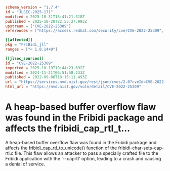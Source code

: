 ```toml
schema_version = "1.7.4"
id = "JLSEC-2025-171"
modified = 2025-10-31T18:41:21.318Z
published = 2025-10-20T22:55:27.993Z
upstream = ["CVE-2022-25309"]
references = ["https://access.redhat.com/security/cve/CVE-2022-25309", "https://bugzilla.redhat.com/show_bug.cgi?id=2047896", "https://github.com/fribidi/fribidi/commit/f22593b82b5d1668d1997dbccd10a9c31ffea3b3", "https://github.com/fribidi/fribidi/issues/182", "https://access.redhat.com/security/cve/CVE-2022-25309", "https://bugzilla.redhat.com/show_bug.cgi?id=2047896", "https://github.com/fribidi/fribidi/commit/f22593b82b5d1668d1997dbccd10a9c31ffea3b3", "https://github.com/fribidi/fribidi/issues/182"]

[[affected]]
pkg = "FriBidi_jll"
ranges = ["< 1.0.14+0"]

[[jlsec_sources]]
id = "CVE-2022-25309"
imported = 2025-10-19T19:44:23.692Z
modified = 2024-11-21T06:51:58.233Z
published = 2022-09-06T18:15:11.493Z
url = "https://services.nvd.nist.gov/rest/json/cves/2.0?cveId=CVE-2022-25309"
html_url = "https://nvd.nist.gov/vuln/detail/CVE-2022-25309"
```

# A heap-based buffer overflow flaw was found in the Fribidi package and affects the fribidi_cap_rtl_t...

A heap-based buffer overflow flaw was found in the Fribidi package and affects the fribidi_cap_rtl_to_unicode() function of the fribidi-char-sets-cap-rtl.c file. This flaw allows an attacker to pass a specially crafted file to the Fribidi application with the '--caprtl' option, leading to a crash and causing a denial of service.

